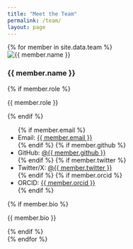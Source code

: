 ```yaml
---
title: "Meet the Team"
permalink: /team/
layout: page
---
```


<div class="team-list">
{% for member in site.data.team %}
  <section class="team-row" id="{{ member.id }}">
    <img src="{{ member.image }}" alt="{{ member.name }}" class="team-photo-left" />
    <div class="team-info">
      <h3 class="team-name">{{ member.name }}</h3>
      {% if member.role %}<p class="team-role">{{ member.role }}</p>{% endif %}
      <ul class="team-meta">
        {% if member.email %}<li>Email: <a href="mailto:{{ member.email }}">{{ member.email }}</a></li>{% endif %}
        {% if member.github %}<li>GitHub: <a href="https://github.com/{{ member.github }}" target="_blank">@{{ member.github }}</a></li>{% endif %}
        {% if member.twitter %}<li>Twitter/X: <a href="https://twitter.com/{{ member.twitter }}" target="_blank">@{{ member.twitter }}</a></li>{% endif %}
        {% if member.orcid %}<li>ORCID: <a href="https://orcid.org/{{ member.orcid }}" target="_blank">{{ member.orcid }}</a></li>{% endif %}
      </ul>
      {% if member.bio %}<p class="team-bio">{{ member.bio }}</p>{% endif %}
    </div>
  </section>
{% endfor %}
</div>